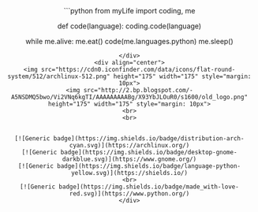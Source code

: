 <div align="center">
```python
from myLife import coding, me

def code(language):
  coding.code(language)
  
while me.alive:
  me.eat()
  code(me.languages.python)
  me.sleep()
```
</div>
<div align="center">
<img src="https://cdn0.iconfinder.com/data/icons/flat-round-system/512/archlinux-512.png" height="175" width="175" style="margin: 10px">
<img src="http://2.bp.blogspot.com/-A5NSDMQ5bwo/Vi2VNq6kgTI/AAAAAAAAABg/X93YbJLOuR0/s1600/old_logo.png" height="175" width="175" style="margin: 10px">
<br>
<br>
  

[![Generic badge](https://img.shields.io/badge/distribution-arch-cyan.svg)](https://archlinux.org/)
[![Generic badge](https://img.shields.io/badge/desktop-gnome-darkblue.svg)](https://www.gnome.org/)
[![Generic badge](https://img.shields.io/badge/language-python-yellow.svg)](https://shields.io/)
<br>
[![Generic badge](https://img.shields.io/badge/made_with-love-red.svg)](https://www.python.org/)
</div>
